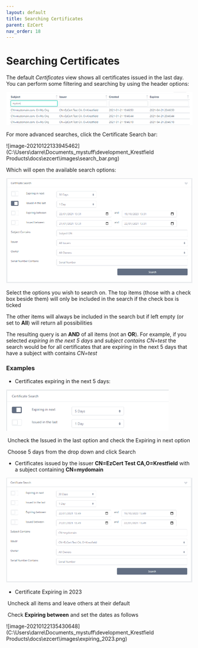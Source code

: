```yaml
---
layout: default
title: Searching Certificates
parent: EzCert
nav_order: 18
---
```

# Searching Certificates

The default *Certificates* view shows all certificates issued in the last day. You can perform some filtering and searching by using the header options:  

![image-20210122133824835](.\images\search_headings.png)



For more advanced searches, click the Certificate Search bar:  

![image-20210122133945462](C:\Users\darre\Documents\_mystuff\development\_Krestfield Products\docs\ezcert\images\search_bar.png)

Which will open the available search options:  

<img src=".\images\search_options.png" alt="image-20210122134034640" style="zoom:67%;" />

Select the options you wish to search on. The top items (those with a check box beside them) will only be  included in the search if the check box is ticked  

The other items will always be included in the search but if left empty (or set to **All**) will return all possibilities  

The resulting query is an **AND** of all items (not an **OR**). For example, if  you selected *expiring in the next 5 days* and *subject contains CN=test* the search would be for all certificates that are expiring in the next 5 days that have a subject with contains *CN=test*  



### Examples

* Certificates expiring in the next 5 days:

<img src=".\images\expiring_next_5_days.png" alt="image-20210122134453299" style="zoom:67%;" />

​      Uncheck the Issued in the last option and check the Expiring in next option  

​      Choose 5 days from the drop down and click Search



* Certificates issued by the issuer **CN=EzCert Test CA,O=Krestfield** with a subject containing **CN=mydomain**

<img src=".\images\issuer_and_subject_filter.png" alt="image-20210122135124788" style="zoom:67%;" />



* Certificate Expiring in 2023

​      Uncheck all items and leave others at their default

​      Check **Expiring between** and set the dates as follows

![image-20210122135430648](C:\Users\darre\Documents\_mystuff\development\_Krestfield Products\docs\ezcert\images\expiring_2023.png)
